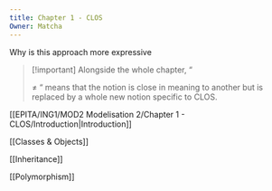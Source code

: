 ```yaml
---
title: Chapter 1 - CLOS
Owner: Matcha
---
```

Why is this approach more expressive

> [!important] Alongside the whole chapter, “
> 
> $\neq$ “ means that the notion is close in meaning to another but is replaced by a whole new notion specific to CLOS.
  
[[EPITA/ING1/MOD2 Modelisation 2/Chapter 1 - CLOS/Introduction|Introduction]]

[[Classes & Objects]]

[[Inheritance]]

[[Polymorphism]]

